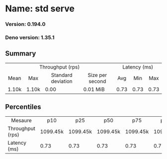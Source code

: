 # Name: std serve 
  
  ### Version: 0.194.0
  ### Deno version: 1.35.1

## Summary
<table>
<tr>
    <td align="center" colspan="4">Throughput (rps)</td>
    <td align="center" colspan="3">Latency (ms)</td>
</tr>
<tr>
    <td align="center">Mean</td>
    <td align="center">Max</td>
    <td align="center">Standard deviation</td>
    <td align="center">Size per second</td>
    <td align="center">Avg</td>
    <td align="center">Min</td>
    <td align="center">Max</td>
</tr>
<tr>
    <td>1.10k</td>
    <td>1.10k</td>
    <td>0.00</td>
    <td>0.01 MiB</td>
    <td>0.73</td>
    <td>0.73</td>
    <td>0.73</td>
</tr>
</table>

## Percentiles

<table>
<tr>
  <td align="center">Mesaure</td>
  <td align="center">p10</td>
  <td align="center">p25</td>
  <td align="center">p50</td>
  <td align="center">p75</td>
  <td align="center">p90</td>
  <td align="center">p95</td>
  <td align="center">p99</td>
</tr>
<tr>
  <td>Throughput (rps)</td>
  <td>1099.45k</td>
  <td>1099.45k</td>
  <td>1099.45k</td>
  <td>1099.45k</td>
  <td>1099.45k</td>
  <td>1099.45k</td>
  <td>1099.45k</td>
</tr>
<tr>
  <td>Latency (ms)</td>
  <td>0.73</td>
  <td>0.73</td>
  <td>0.73</td>
  <td>0.73</td>
  <td>0.73</td>
  <td>0.73</td>
  <td>0.73</td>
</tr>
</table>
